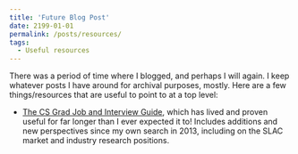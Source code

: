 ```yaml
---
title: 'Future Blog Post'
date: 2199-01-01
permalink: /posts/resources/
tags:
  - Useful resources
---
```


There was a period of time where I blogged, and perhaps I will again.  I keep
whatever posts I have around for archival purposes, mostly.  Here are a few
things/resources that are useful to point to at a top level:

- [The CS Grad Job and Interview Guide](https://csguides.github.io/grad-job-guide/), which has lived and proven
  useful for far longer than I ever expected it to! Includes additions and new
  perspectives since my own search in 2013, including on the SLAC market and
  industry research positions.

